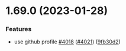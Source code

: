 # 1.69.0 (2023-01-28)


### Features

* use github profile [#4018](https://github.com/EddieHubCommunity/LinkFree/issues/4018) ([#4021](https://github.com/EddieHubCommunity/LinkFree/issues/4021)) ([9fb30d2](https://github.com/EddieHubCommunity/LinkFree/commit/9fb30d2dc35dc6c9bbd2f2329aed71b6d88b1787))




